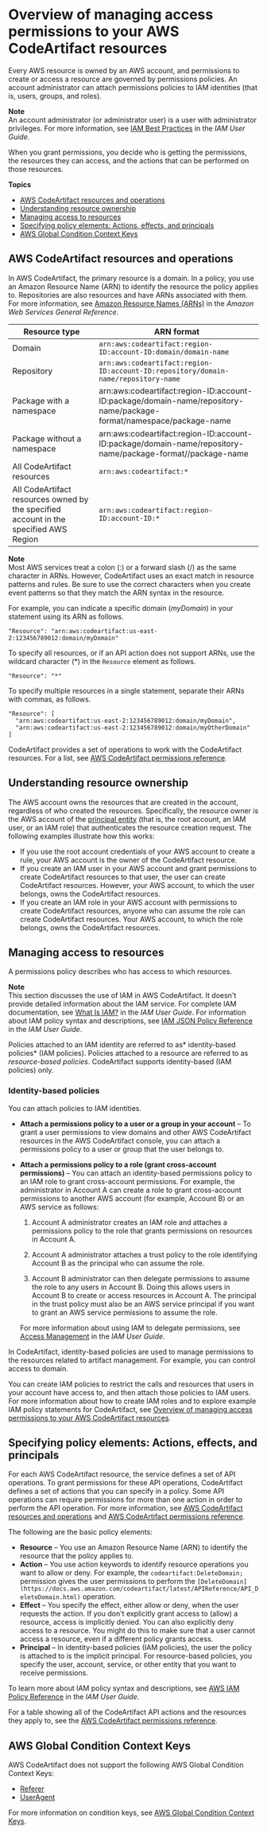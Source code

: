 # Overview of managing access permissions to your AWS CodeArtifact resources<a name="auth-and-access-control-iam-access-control-identity-based"></a>

Every AWS resource is owned by an AWS account, and permissions to create or access a resource are governed by permissions policies\. An account administrator can attach permissions policies to IAM identities \(that is, users, groups, and roles\)\. 

**Note**  
An account administrator \(or administrator user\) is a user with administrator privileges\. For more information, see [IAM Best Practices](https://docs.aws.amazon.com/IAM/latest/UserGuide/best-practices.html) in the *IAM User Guide*\.

When you grant permissions, you decide who is getting the permissions, the resources they can access, and the actions that can be performed on those resources\.

**Topics**
+ [AWS CodeArtifact resources and operations](#arn-formats)
+ [Understanding resource ownership](#understanding-resource-ownership)
+ [Managing access to resources](#managing-access-resources)
+ [Specifying policy elements: Actions, effects, and principals](#actions-effects-principals)
+ [AWS Global Condition Context Keys](#global-condition-keys)

## AWS CodeArtifact resources and operations<a name="arn-formats"></a>

In AWS CodeArtifact, the primary resource is a domain\. In a policy, you use an Amazon Resource Name \(ARN\) to identify the resource the policy applies to\. Repositories are also resources and have ARNs associated with them\. For more information, see [Amazon Resource Names \(ARNs\)](https://docs.aws.amazon.com/general/latest/gr/aws-arns-and-namespaces.html) in the *Amazon Web Services General Reference*\.


| Resource type | ARN format | 
| --- | --- | 
| Domain |  `arn:aws:codeartifact:region-ID:account-ID:domain/domain-name`  | 
| Repository |  `arn:aws:codeartifact:region-ID:account-ID:repository/domain-name/repository-name`  | 
| Package with a namespace |  arn:aws:codeartifact:region\-ID:account\-ID:package/domain\-name/repository\-name/package\-format/namespace/package\-name  | 
| Package without a namespace |  arn:aws:codeartifact:region\-ID:account\-ID:package/domain\-name/repository\-name/package\-format//package\-name  | 
|  All CodeArtifact resources  |  `arn:aws:codeartifact:*`  | 
|  All CodeArtifact resources owned by the specified account in the specified AWS Region  |  `arn:aws:codeartifact:region-ID:account-ID:*`  | 

**Note**  
Most AWS services treat a colon \(:\) or a forward slash \(/\) as the same character in ARNs\. However, CodeArtifact uses an exact match in resource patterns and rules\. Be sure to use the correct characters when you create event patterns so that they match the ARN syntax in the resource\.

For example, you can indicate a specific domain \(*myDomain*\) in your statement using its ARN as follows\.

```
"Resource": "arn:aws:codeartifact:us-east-2:123456789012:domain/myDomain"
```

To specify all resources, or if an API action does not support ARNs, use the wildcard character \(\*\) in the `Resource` element as follows\.

```
"Resource": "*"
```

To specify multiple resources in a single statement, separate their ARNs with commas, as follows\.

```
"Resource": [
  "arn:aws:codeartifact:us-east-2:123456789012:domain/myDomain",
  "arn:aws:codeartifact:us-east-2:123456789012:domain/myOtherDomain"
]
```

CodeArtifact provides a set of operations to work with the CodeArtifact resources\. For a list, see [AWS CodeArtifact permissions reference](auth-and-access-control-permissions-reference.md)\.

## Understanding resource ownership<a name="understanding-resource-ownership"></a>

The AWS account owns the resources that are created in the account, regardless of who created the resources\. Specifically, the resource owner is the AWS account of the [principal entity](https://docs.aws.amazon.com/IAM/latest/UserGuide/id_roles_terms-and-concepts.html) \(that is, the root account, an IAM user, or an IAM role\) that authenticates the resource creation request\. The following examples illustrate how this works:
+ If you use the root account credentials of your AWS account to create a rule, your AWS account is the owner of the CodeArtifact resource\.
+ If you create an IAM user in your AWS account and grant permissions to create CodeArtifact resources to that user, the user can create CodeArtifact resources\. However, your AWS account, to which the user belongs, owns the CodeArtifact resources\.
+ If you create an IAM role in your AWS account with permissions to create CodeArtifact resources, anyone who can assume the role can create CodeArtifact resources\. Your AWS account, to which the role belongs, owns the CodeArtifact resources\.

## Managing access to resources<a name="managing-access-resources"></a>

A permissions policy describes who has access to which resources\. 

**Note**  
This section discusses the use of IAM in AWS CodeArtifact\. It doesn't provide detailed information about the IAM service\. For complete IAM documentation, see [What Is IAM?](https://docs.aws.amazon.com/IAM/latest/UserGuide/introduction.html) in the *IAM User Guide*\. For information about IAM policy syntax and descriptions, see [IAM JSON Policy Reference](https://docs.aws.amazon.com/IAM/latest/UserGuide/reference_policies.html) in the *IAM User Guide*\.

Policies attached to an IAM identity are referred to as* identity\-based policies* \(IAM policies\)\. Policies attached to a resource are referred to as *resource\-based policies*\. CodeArtifact supports identity\-based \(IAM policies\) only\.

### Identity\-based policies<a name="identity-based-policies"></a>

You can attach policies to IAM identities\. 
+ **Attach a permissions policy to a user or a group in your account** – To grant a user permissions to view domains and other AWS CodeArtifact resources in the AWS CodeArtifact console, you can attach a permissions policy to a user or group that the user belongs to\.
+ **Attach a permissions policy to a role \(grant cross\-account permissions\)** – You can attach an identity\-based permissions policy to an IAM role to grant cross\-account permissions\. For example, the administrator in Account A can create a role to grant cross\-account permissions to another AWS account \(for example, Account B\) or an AWS service as follows:

  1. Account A administrator creates an IAM role and attaches a permissions policy to the role that grants permissions on resources in Account A\.

  1. Account A administrator attaches a trust policy to the role identifying Account B as the principal who can assume the role\.

  1. Account B administrator can then delegate permissions to assume the role to any users in Account B\. Doing this allows users in Account B to create or access resources in Account A\. The principal in the trust policy must also be an AWS service principal if you want to grant an AWS service permissions to assume the role\.

  For more information about using IAM to delegate permissions, see [Access Management](https://docs.aws.amazon.com/IAM/latest/UserGuide/access.html) in the *IAM User Guide*\.

In CodeArtifact, identity\-based policies are used to manage permissions to the resources related to artifact management\. For example, you can control access to domain\.

You can create IAM policies to restrict the calls and resources that users in your account have access to, and then attach those policies to IAM users\. For more information about how to create IAM roles and to explore example IAM policy statements for CodeArtifact, see [Overview of managing access permissions to your AWS CodeArtifact resources](#auth-and-access-control-iam-access-control-identity-based)\. 

## Specifying policy elements: Actions, effects, and principals<a name="actions-effects-principals"></a>

For each AWS CodeArtifact resource, the service defines a set of API operations\. To grant permissions for these API operations, CodeArtifact defines a set of actions that you can specify in a policy\. Some API operations can require permissions for more than one action in order to perform the API operation\. For more information, see [AWS CodeArtifact resources and operations](#arn-formats) and [AWS CodeArtifact permissions reference](auth-and-access-control-permissions-reference.md)\.

The following are the basic policy elements:
+ **Resource** – You use an Amazon Resource Name \(ARN\) to identify the resource that the policy applies to\.
+ **Action** – You use action keywords to identify resource operations you want to allow or deny\. For example, the `codeartifact:DeleteDomain;` permission gives the user permissions to perform the `[DeleteDomain](https://docs.aws.amazon.com/codeartifact/latest/APIReference/API_DeleteDomain.html)` operation\.
+ **Effect** – You specify the effect, either allow or deny, when the user requests the action\. If you don't explicitly grant access to \(allow\) a resource, access is implicitly denied\. You can also explicitly deny access to a resource\. You might do this to make sure that a user cannot access a resource, even if a different policy grants access\.
+ **Principal** – In identity\-based policies \(IAM policies\), the user the policy is attached to is the implicit principal\. For resource\-based policies, you specify the user, account, service, or other entity that you want to receive permissions\.

To learn more about IAM policy syntax and descriptions, see [AWS IAM Policy Reference](https://docs.aws.amazon.com/IAM/latest/UserGuide/reference_policies.html) in the *IAM User Guide*\.

For a table showing all of the CodeArtifact API actions and the resources they apply to, see the [AWS CodeArtifact permissions reference](auth-and-access-control-permissions-reference.md)\.

## AWS Global Condition Context Keys<a name="global-condition-keys"></a>

AWS CodeArtifact does not support the following AWS Global Condition Context Keys:
+  [Referer](https://docs.aws.amazon.com/IAM/latest/UserGuide/reference_policies_condition-keys.html#condition-keys-referer) 
+ [UserAgent](https://docs.aws.amazon.com/IAM/latest/UserGuide/reference_policies_condition-keys.html#condition-keys-useragent)

 For more information on condition keys, see [AWS Global Condition Context Keys](https://docs.aws.amazon.com/IAM/latest/UserGuide/reference_policies_condition-keys.html)\. 
